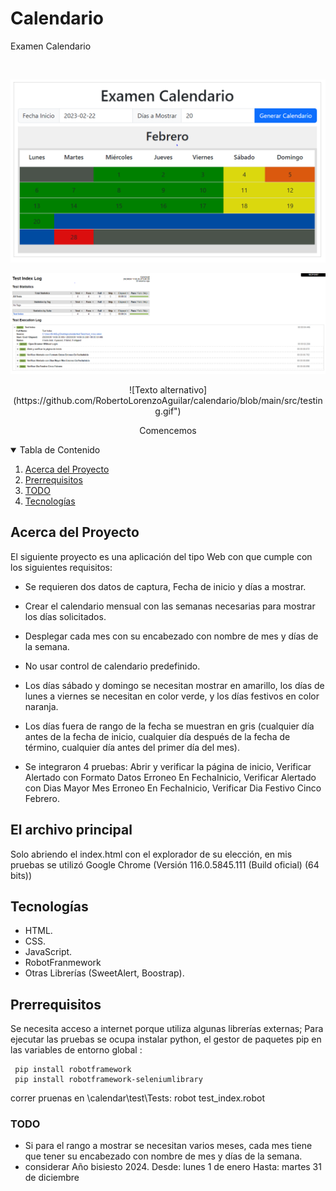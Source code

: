 # Calendario
Examen Calendario
<!-- PROJECT LOGO -->
<br />
<p align="center">
  <a>
    <img src="src/pantalla_principal.PNG" alt="Logo">
  </a>  
</p>

<p align="center">
  <a>
    <img src="src/report.PNG" alt="Logo">
  </a>
</p>

<p align="center">
  <a>    
    ![Texto alternativo](https://github.com/RobertoLorenzoAguilar/calendario/blob/main/src/testing.gif")
  </a>
</p>
  <p align="center">
       Comencemos
    <br />
  </p>


<!-- TABLE OF CONTENTS -->
<details open="open">
  <summary>Tabla de Contenido</summary>
  <ol>
    <li>
      <a href="#Acerca del Proyecto">Acerca del Proyecto</a>
    </li>
    <li>
      <a href="#El archivo principal>El archivo principal</a>
      <ul>
        <li><a href="#Prerrequisitos">Prerrequisitos</a></li>
        <li><a href="#TODO">TODO</a></li>
        <li><a href="#Tecnologias">Tecnologías</a></li>
      </ul>
    </li>
  </ol>
</details>

<!-- Acerca del Proyecto -->
## Acerca del Proyecto

El siguiente proyecto es una aplicación del tipo Web con que cumple con los siguientes requisitos:

* Se requieren dos datos de captura, Fecha de inicio y días a mostrar.

* Crear el calendario mensual con las semanas necesarias para mostrar los días solicitados.

* Desplegar cada mes con su encabezado con nombre de mes y días de la semana.

* No usar control de calendario predefinido.

* Los días sábado y domingo se necesitan mostrar en amarillo, los días de lunes a viernes se necesitan en color verde, y los días festivos en color naranja.

* Los días fuera de rango de la fecha se muestran en gris (cualquier día antes de la fecha de inicio, cualquier día después de la fecha de término, cualquier día antes del primer día del mes).

* Se integraron 4 pruebas: Abrir y verificar la página de inicio,   Verificar Alertado con Formato Datos Erroneo En FechaInicio, Verificar Alertado con Dias Mayor Mes Erroneo En FechaInicio, Verificar Dia Festivo Cinco Febrero.    

## El archivo principal

Solo abriendo el index.html con el explorador de su elección, en mis pruebas se utilizó  Google Chrome (Versión 116.0.5845.111 (Build oficial) (64 bits))

## Tecnologías

* HTML.
* CSS.
* JavaScript.
* RobotFranmework 
* Otras Librerías (SweetAlert, Boostrap).

## Prerrequisitos

Se necesita acceso a internet porque utiliza algunas librerías externas;
Para ejecutar las pruebas se ocupa instalar python, el gestor de paquetes pip en las variables de entorno global :
~~~
 pip install robotframework
 pip install robotframework-seleniumlibrary
~~~

correr pruenas en \calendar\test\Tests:
robot test_index.robot


### TODO
- Si para el rango a mostrar se necesitan varios meses, cada mes tiene que tener su encabezado con nombre de mes y días de la semana.
- considerar Año bisiesto 2024. Desde:  lunes 1 de enero Hasta: martes 31 de diciembre
